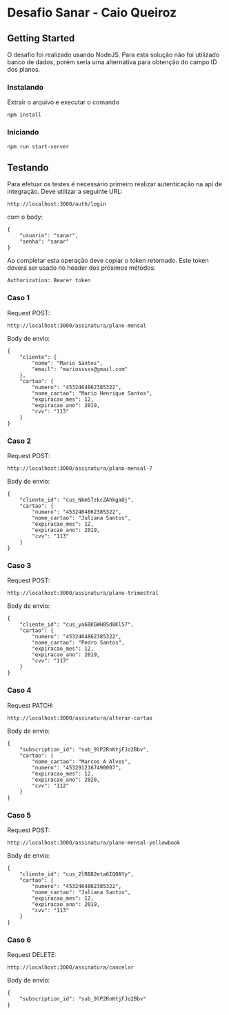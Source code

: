 # Desafio Sanar - Caio Queiroz

## Getting Started

O desafio foi realizado usando NodeJS. Para esta solução não foi utilizado banco de dados, porém seria uma alternativa para obtenção do campo ID dos planos.

### Instalando

Extrair o arquivo e executar o comando

```
npm install
```

### Iniciando

```
npm run start-server
```

## Testando

Para efetuar os testes é necessário primeiro realizar autenticação na api de integração.
Deve utilizar a seguinte URL:

```
http://localhost:3000/auth/login
```
com o body:

```
{
	"usuario": "sanar",
	"senha": "sanar"
}
```

Ao completar esta operação deve copiar o token retornado. 
Este token deverá ser usado no header dos próximos métodos:
```
Authorization: Bearer token 
```

### Caso 1

Request POST:
```
http://localhost:3000/assinatura/plano-mensal
```

Body de envio:
```
{
    "cliente": {
        "nome": "Mario Santos",
        "email": "mariosssss@gmail.com"
    },
    "cartao": {
        "numero": "4532464862385322",
        "nome_cartao": "Mario Henrique Santos",
        "expiracao_mes": 12,
        "expiracao_ano": 2019,
        "cvv": "113"
    }
}
```

### Caso 2

Request POST:
```
http://localhost:3000/assinatura/plano-mensal-7
```

Body de envio:

```
{
    "cliente_id": "cus_Nkm57zkcZAhkgaOj",
    "cartao": {
        "numero": "4532464862385322",
        "nome_cartao": "Juliana Santos",
        "expiracao_mes": 12,
        "expiracao_ano": 2019,
        "cvv": "113"
    }
}
```

### Caso 3

Request POST:
```
http://localhost:3000/assinatura/plano-trimestral
```

Body de envio:

```
{
    "cliente_id": "cus_ya68KGWH8Sd8Kl57",
    "cartao": {
        "numero": "4532464862385322",
        "nome_cartao": "Pedro Santos",
        "expiracao_mes": 12,
        "expiracao_ano": 2019,
        "cvv": "113"
    }
}
```

### Caso 4

Request PATCH:
```
http://localhost:3000/assinatura/alterar-cartao
```

Body de envio:

```
{
	"subscription_id": "sub_9lP2RnKtjFJo2Bbv",
	"cartao": {
		"nome_cartao": "Marcos A Alves",
		"numero": "4532912167490007",
		"expiracao_mes": 12,
		"expiracao_ano": 2020,
		"cvv": "112"
	}
}
```


### Caso 5

Request POST:
```
http://localhost:3000/assinatura/plano-mensal-yellowbook
```

Body de envio:

```
{
    "cliente_id": "cus_2lRB82eta6IQ0AYy",
    "cartao": {
        "numero": "4532464862385322",
        "nome_cartao": "Juliana Santos",
        "expiracao_mes": 12,
        "expiracao_ano": 2019,
        "cvv": "113"
    }
}
```

### Caso 6

Request DELETE:
```
http://localhost:3000/assinatura/cancelar
```

Body de envio:

```
{
	"subscription_id": "sub_9lP2RnKtjFJo2Bbv"
}
```
